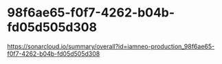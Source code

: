 # 98f6ae65-f0f7-4262-b04b-fd05d505d308
https://sonarcloud.io/summary/overall?id=iamneo-production_98f6ae65-f0f7-4262-b04b-fd05d505d308
